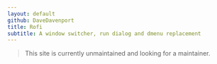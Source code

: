 ```yaml
---
layout: default
github: DaveDavenport
title: Rofi
subtitle: A window switcher, run dialog and dmenu replacement
---
```


> This site is currently unmaintained and looking for a maintainer.
